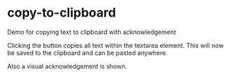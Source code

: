 # copy-to-clipboard
Demo for copying text to clipboard with acknowledgement

Clicking the button copies all text within the textarea element. This will now be saved to the clipboard and can be pasted anywhere. 

Also a visual acknowledgement is shown.

